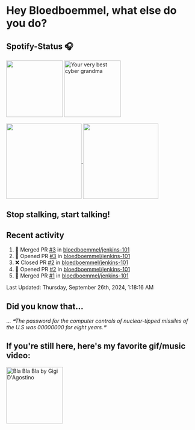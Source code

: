 # Hey Bloedboemmel, what else do you do? 
## Spotify-Status 🎧
<p float="left" >
  <img src="https://novatorem-amber-nine.vercel.app/api/spotify" height="150px"/>
  <img alt="Your very best cyber grandma" src="https://thekenyonthrill.files.wordpress.com/2013/10/44-grandma-computer-e1381195849436.jpg" height="150px"/>
</p>

<a href="https://github.com/bloedboemmel">
  <img align="center" src="https://letstrys-bloedboemmel.vercel.app/api/?username=bloedboemmel&show_icons=true&theme=radical" height="200"/>
  
</a>

<a href="https://github.com/bloedboemmel">
  <img align="center" src="https://letstrys-bloedboemmel.vercel.app/api/top-langs/?username=bloedboemmel&theme=radical"  height="200"/>
</a>


## Stop stalking, start talking!
## Recent activity
<!--RECENT_ACTIVITY:start-->
1. 🎉 Merged PR [#3](https://github.com/bloedboemmel/jenkins-101/pull/3) in [bloedboemmel/jenkins-101](https://github.com/bloedboemmel/jenkins-101)
2. 💪 Opened PR [#3](https://github.com/bloedboemmel/jenkins-101/pull/3) in [bloedboemmel/jenkins-101](https://github.com/bloedboemmel/jenkins-101)
3. ❌ Closed PR [#2](https://github.com/bloedboemmel/jenkins-101/pull/2) in [bloedboemmel/jenkins-101](https://github.com/bloedboemmel/jenkins-101)
4. 💪 Opened PR [#2](https://github.com/bloedboemmel/jenkins-101/pull/2) in [bloedboemmel/jenkins-101](https://github.com/bloedboemmel/jenkins-101)
5. 🎉 Merged PR [#1](https://github.com/bloedboemmel/jenkins-101/pull/1) in [bloedboemmel/jenkins-101](https://github.com/bloedboemmel/jenkins-101)
<!--RECENT_ACTIVITY:end-->

<!--RECENT_ACTIVITY:last_update-->
Last Updated: Thursday, September 26th, 2024, 1:18:16 AM
<!--RECENT_ACTIVITY:last_update_end-->


## Did you know that...
... <!--STARTS_HERE_QUOTE_README-->
<i>❝The password for the computer controls of nuclear-tipped missiles of the U.S was 00000000 for eight years.❞</i>
<!--ENDS_HERE_QUOTE_README-->


## If you're still here, here's my favorite gif/music video:

<a href="https://www.youtube.com/watch?v=Hrph2EW9VjY">
  <img alt="Bla Bla Bla by Gigi D'Agostino" src="../img/BlaBlaBla.gif" height="150px"/>
</a>
